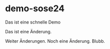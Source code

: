# demo-sose24
Das ist eine schnelle Demo

Das ist eine Änderung.

Weiter Änderungen.
Noch eine Änderung.
Blubb.